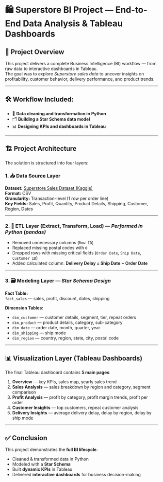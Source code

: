 # 🛍️ Superstore BI Project — End-to-End Data Analysis & Tableau Dashboards

## 📄 Project Overview
This project delivers a complete Business Intelligence (BI) workflow — from raw data to interactive dashboards in Tableau.  
The goal was to explore *Superstore sales data* to uncover insights on profitability, customer behavior, delivery performance, and product trends.

---

## 🛠 Workflow Included:
- 🧹 **Data cleaning and transformation in Python**
- 🗂 **Building a Star Schema data model**
- 📊 **Designing KPIs and dashboards in Tableau**

---

## 🏗 Project Architecture
The solution is structured into four layers:

### 1. 📥 Data Source Layer  
**Dataset:** [Superstore Sales Dataset (Kaggle)](https://www.kaggle.com/datasets/vivek468/superstore-dataset-final)  
**Format:** CSV  
**Granularity:** Transaction-level (1 row per order line)  
**Key Fields:** Sales, Profit, Quantity, Product Details, Shipping, Customer, Region, Dates  

---

### 2. 🔄 ETL Layer (Extract, Transform, Load) — *Performed in Python (pandas)*
- Removed unnecessary columns (`Row ID`)
- Replaced missing postal codes with `0`
- Dropped rows with missing critical fields (`Order Date`, `Ship Date`, `Customer ID`)
- Added calculated column: **Delivery Delay = Ship Date − Order Date**

---

### 3. 🗃 Modeling Layer — *Star Schema Design*
**Fact Table:**  
`fact_sales` — sales, profit, discount, dates, shipping

**Dimension Tables:**
- `dim_customer` — customer details, segment, tier, repeat orders
- `dim_product` — product details, category, sub-category
- `dim_date` — order date, month, quarter, year
- `dim_shipping` — ship mode
- `dim_region` — country, region, state, city, postal code

---

## 📊 Visualization Layer (Tableau Dashboards)
The final Tableau dashboard contains **5 main pages**:

1. **Overview** — key KPIs, sales map, yearly sales trend  
2. **Sales Analysis** — sales breakdown by region and category, segment comparison  
3. **Profit Analysis** — profit by category, profit margin trends, profit per order  
4. **Customer Insights** — top customers, repeat customer analysis  
5. **Delivery Insights** — average delivery delay, delay by region, delay by ship mode  
 

---

## ✅ Conclusion
This project demonstrates the **full BI lifecycle**:
- Cleaned & transformed data in Python
- Modeled with a **Star Schema**
- Built **dynamic KPIs** in Tableau
- Delivered **interactive dashboards** for business decision-making
